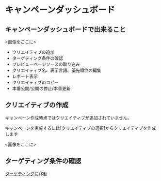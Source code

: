 # キャンペーンダッシュボード<WIP>

## キャンペーンダッシュボードで出来ること

<画像をここに>

* クリエイティブの追加
* ターゲティング条件の確認
* プレビューページソースの取り込み
* クリエイティブ名、表示言語、優先順位の編集
* レポート表示
* クリエイティブのコピー
* 本番公開/公開の停止/本番更新


## クリエイティブの作成
キャンペーン作成時点ではクリエイティブが追加されていません。

キャンペーンを実施するには[クリエイティブの選択]からクリエイティブを作成します

<画像をここに>




## ターゲティング条件の確認
[ターゲティング](./targeting)に移動
